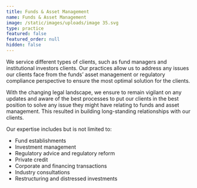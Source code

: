 ```yaml
---
title: Funds & Asset Management
name: Funds & Asset Management
image: /static/images/uploads/image 35.svg
type: practice
featured: false
featured_order: null
hidden: false
---
```

We service different types of clients, such as fund managers and institutional investors clients. Our practices allow us to address any issues our clients face from the funds’ asset management or regulatory compliance perspective to ensure the most optimal solution for the clients. 

With the changing legal landscape, we ensure to remain vigilant on any updates and aware of the best processes to put our clients in the best position to solve any issue they might have relating to funds and asset management. This resulted in building long-standing relationships with our clients.

Our expertise includes but is not limited to:

- Fund establishments
- Investment management
- Regulatory advice and regulatory reform
- Private credit 
- Corporate and financing transactions
- Industry consultations
- Restructuring and distressed investments
